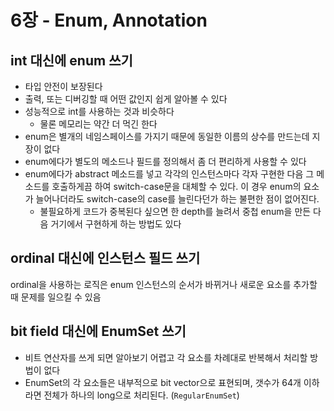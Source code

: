 # 6장 - Enum, Annotation

## int 대신에 enum 쓰기

* 타입 안전이 보장된다
* 출력, 또는 디버깅할 때 어떤 값인지 쉽게 알아볼 수 있다
* 성능적으로 int를 사용하는 것과 비슷하다
  * 물론 메모리는 약간 더 먹긴 한다
* enum은 별개의 네임스페이스를 가지기 때문에 동일한 이름의 상수를 만드는데 지장이 없다
* enum에다가 별도의 메소드나 필드를 정의해서 좀 더 편리하게 사용할 수 있다
* enum에다가 abstract 메소드를 넣고 각각의 인스턴스마다 각자 구현한 다음 그 메소드를 호출하게끔 하여 switch-case문을 대체할 수 있다. 이 경우 enum의 요소가 늘어나더라도 switch-case의 case를 늘린다던가 하는 불편한 점이 없어진다.
  * 불필요하게 코드가 중복된다 싶으면 한 depth를 늘려서 중첩 enum을 만든 다음 거기에서 구현하게 하는 방법도 있다

## ordinal 대신에 인스턴스 필드 쓰기

ordinal을 사용하는 로직은 enum 인스턴스의 순서가 바뀌거나 새로운 요소를 추가할 때 문제를 일으킬 수 있음

## bit field 대신에 EnumSet 쓰기

* 비트 연산자를 쓰게 되면 알아보기 어렵고 각 요소를 차례대로 반복해서 처리할 방법이 없다
* EnumSet의 각 요소들은 내부적으로 bit vector으로 표현되며, 갯수가 64개 이하라면 전체가 하나의 long으로 처리된다. \(`RegularEnumSet`\)



